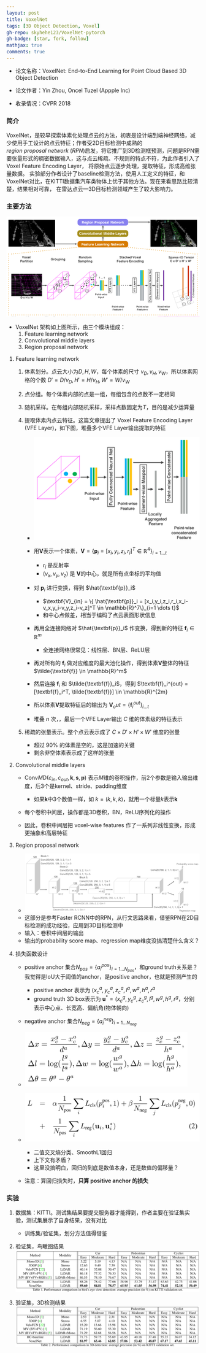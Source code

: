 ```yaml
---
layout: post
title: VoxelNet
tags: [3D Object Detection, Voxel]
gh-repo: skyhehe123/VoxelNet-pytorch
gh-badge: [star, fork, follow]
mathjax: true
comments: true
---
```



* 论文名称：VoxelNet: End-to-End Learning for Point Cloud Based 3D Object Detection

* 论文作者：Yin Zhou, Oncel Tuzel (Appple Inc)

* 收录情况：CVPR 2018

### 简介
VoxelNet，是较早探索体素化处理点云的方法，初衷是设计端到端神经网络，减少使用手工设计的点云特征；作者受2D目标检测中成熟的$region~proposal~network~(RPN)$启发，将它推广到3D检测框预测，问题是RPN需要张量形式的稠密数据输入，这与点云稀疏、不规则的特点不符，为此作者引入了Voxel Feature Encoding Layer，
将原始点云逐步处理，提取特征，形成高维张量数据。
实验部分作者设计了baseline检测方法，使用人工定义的特征，和VoxelNet对比，在KITTI数据集汽车类物体上优于其他方法。现在来看思路比较清楚，结果相对可靠，
在雷达点云—3D目标检测领域产生了较大影响力。

### 主要方法
![](../img/post/voxelnet_architecture.png)

- VoxelNet 架构如上图所示，由三个模块组成：
    1. Feature learning network
    2. Convolutional middle layers
    3. Region proposal network

1. Feature learning network
    1. 体素划分。点云大小为$D, H, W$，每个体素的尺寸 $v_D, v_H, v_W$，所以体素网格的个数 $D' = D/v_D, H' = H/v_H, W' = W/v_W$
    2. 点分组。每个体素内部的点是一组，每组包含的点数不一定相同
    3. 随机采样。在每组内部随机采样，采样点数固定为$T$，目的是减少运算量
    4. 提取体素内点云特征。这篇文章提出了 Voxel Feature Encoding Layer (VFE Layer)，如下图，堆叠多个VFE Layer输出提取的特征
        - ![](../img/post/voxelnet_vfe.png)
        - 用$\textbf{V}$表示一个体素，$\textbf{V} = \{\textbf{p}_i = \lbrack x_i,y_i,z_i,r_i {\rbrack}^T \in \mathbb{R}^4\}_{i=1 \dots t}$
            - $r_i$ 是反射率
            - $(v_x, v_y, v_z)$ 是 $\textbf{V}$的中心，就是所有点坐标的平均值
        
        - 对 $\textbf{p}_i$ 进行变换，得到 $\hat{\textbf{p}}_i$
            - $\textbf{V}_{in} = \{ \hat{\textbf{p}}_i = [x_i,y_i,z_i,r_i,x_i-v_x,y_i-v_y,z_i-v_z]^T \in \mathbb{R}^7\}_{i=1 \dots t}$
            - 和中心点做差，相当于编码了点云表面形状信息

        - 再用全连接网络对 $\hat{\textbf{p}}_i$ 作变换，得到新的特征 $\textbf{f}_i \in \mathbb{R}^m$
            - 全连接网络很常见：线性层、BN层、ReLU层

        - 再对所有的 $\textbf{f}_i$ 做对应维度的最大池化操作，得到体素$\textbf{V}$整体的特征 $\tilde{\textbf{f}} \in \mathbb{R}^m$

        - 然后连接 $\textbf{f}_i$ 和 $\tilde{\textbf{f}}_i$，得到 $\textbf{f}_i^{out} = [\textbf{f}_i^T, \tilde{\textbf{f}}] \in \mathbb{R}^{2m}

        - 所以体素$\textbf{V}$提取特征后的输出为 $\textbf{V}_out = \{\textbf{f}_i^{out}\}_{i \dots t}$

        - 堆叠 $n$ 次，，最后一个VFE Layer输出 $C$ 维的体素级的特征表示

    5. 稀疏的张量表示。整个点云表示成了 $C \times D'\times H' \times W'$ 维度的张量
        - 超过 90% 的体素是空的，这是加速的关键
        - 剩余非空体素表示成了这样的张量

2. Convolutional middle layers
    - Conv$M$D($c_{in}, c_{out}, \textbf{k},\textbf{s},\textbf{p}$) 表示$M$维的卷积操作，前2个参数是输入输出维度，后3个是kernel、stride、padding维度
        - 如果$\textbf{k}$中3个数值一样，如 $k=(k,k,k)$，就用一个标量$k$表示$\textbf{k}$

    - 每个卷积中间层，操作都是3D卷积，BN，ReLU序列化的操作
    - 因此，卷积中间层把 voxel-wise features 作了一系列非线性变换，形成更抽象和高层特征

3. Region proposal network
    - ![](../img/post/voxelnet_rpn.png)
    - 这部分是参考Faster RCNN中的RPN，从行文思路来看，借鉴RPN在2D目标检测的成功经验，应用到3D目标检测中
    - 输入：卷积中间层的输出
    - 输出的probability score map、regression map维度没搞清楚什么含义？

4. 损失函数设计
    - positive anchor 集合$N_{pos} = \{a_i^{pos}\}_{i= 1\dots N_{pos}}$，和ground truth关系是？我觉得是IoU大于阈值的anchor，是positive anchor，也就是预测产生的
        - positive anchor 表示为 $(x_c^a, y_c^a, z_c^a, l^a, w^a, h^a, r^a$
        - ground truth 3D box表示为 $\textbf{u}^* = (x_c^g, y_c^g, z_c^g, l^g, w^g, h^g, r^g$，分别表示中心点、长宽高、偏航角(物体朝向)

    - negative anchor 集合$N_{neg} = \{a_i^{neg}\}_{i= 1 \dots N_{neg}}$

    - ![](../img/post/voxelnet_delta_vector.png)

    - ![](../img/post/voxelnet_loss.png)
        - 二值交叉熵分类、SmoothL1回归
        - 上下文有矛盾？
        - 这里没搞明白，回归的到底是数值本身，还是数值的偏移量？

    - 注意：算回归损失时，**只算 positive anchor 的损失**

### 实验
1. 数据集：KITTI。测试集结果要提交服务器才能得到，作者主要在验证集实验，测试集展示了自身结果，没有对比
    - 训练集/验证集，划分方法值得借鉴

2. 验证集，鸟瞰图结果
![](../img/post/voxelnet_bev.png)

2. 验证集，3D检测结果
![](../img/post/voxelnet_3dbox.png)
